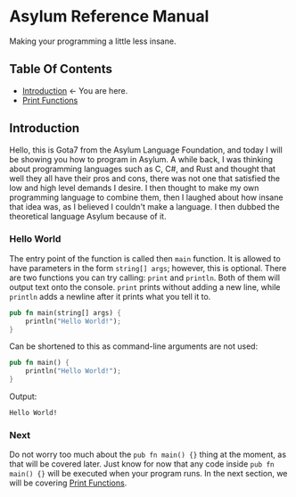 # Asylum Reference Manual
Making your programming a little less insane.

## Table Of Contents
* [Introduction](Introduction.md) <- You are here.
* [Print Functions](PrintFunctions.md)

## Introduction
Hello, this is Gota7 from the Asylum Language Foundation, and today I will be showing you how to program in Asylum. A while back, I was thinking about programming languages such as C, C#, and Rust and thought that well they all have their pros and cons, there was not one that satisfied the low and high level demands I desire. I then thought to make my own programming language to combine them, then I laughed about how insane that idea was, as I believed I couldn't make a language. I then dubbed the theoretical language Asylum because of it.

### Hello World
The entry point of the function is called then `main` function. It is allowed to have parameters in the form `string[] args`; however, this is optional. There are two functions you can try calling: `print` and `println`. Both of them will output text onto the console. `print` prints without adding a new line, while `println` adds a newline after it prints what you tell it to.
```rust
pub fn main(string[] args) {
    println("Hello World!");
}
```
Can be shortened to this as command-line arguments are not used:
```rust
pub fn main() {
    println("Hello World!");
}
```
Output:
```
Hello World!
```

### Next
Do not worry too much about the `pub fn main() {}` thing at the moment, as that will be covered later. Just know for now that any code inside `pub fn main() {}` will be executed when your program runs. In the next section, we will be covering [Print Functions](PrintFunctions.md).
